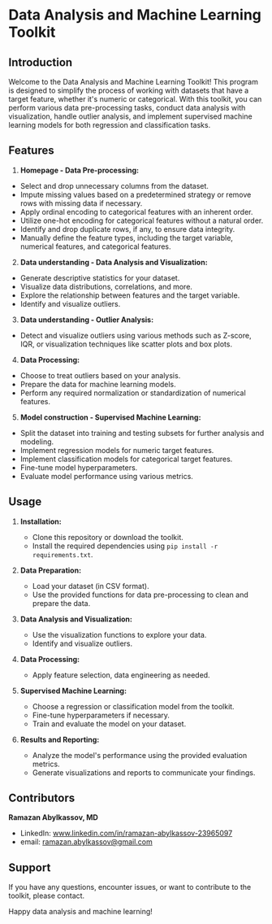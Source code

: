 # Data Analysis and Machine Learning Toolkit

## Introduction

Welcome to the Data Analysis and Machine Learning Toolkit! This program is designed to simplify the process of working with datasets that have a target feature, whether it's numeric or categorical. With this toolkit, you can perform various data pre-processing tasks, conduct data analysis with visualization, handle outlier analysis, and implement supervised machine learning models for both regression and classification tasks.

## Features

1. **Homepage - Data Pre-processing:**
  - Select and drop unnecessary columns from the dataset.
  - Impute missing values based on a predetermined strategy or remove rows with missing data if necessary.
  - Apply ordinal encoding to categorical features with an inherent order.
  - Utilize one-hot encoding for categorical features without a natural order.
  - Identify and drop duplicate rows, if any, to ensure data integrity.
  - Manually define the feature types, including the target variable, numerical features, and categorical features.

2. **Data understanding - Data Analysis and Visualization:**
  - Generate descriptive statistics for your dataset.
  - Visualize data distributions, correlations, and more.
  - Explore the relationship between features and the target variable.   
  - Identify and visualize outliers.

3. **Data understanding - Outlier Analysis:**
  - Detect and visualize outliers using various methods such as Z-score, IQR, or visualization techniques like scatter plots and box plots.

4. **Data Processing:**
  - Choose to treat outliers based on your analysis.
  - Prepare the data for machine learning models.
  - Perform any required normalization or standardization of numerical features.

5. **Model construction - Supervised Machine Learning:**
  - Split the dataset into training and testing subsets for further analysis and modeling.
  - Implement regression models for numeric target features.
  - Implement classification models for categorical target features.
  - Fine-tune model hyperparameters.
  - Evaluate model performance using various metrics.

## Usage

1. **Installation:**
   - Clone this repository or download the toolkit.
   - Install the required dependencies using `pip install -r requirements.txt`.

2. **Data Preparation:**
   - Load your dataset (in CSV format).
   - Use the provided functions for data pre-processing to clean and prepare the data.

3. **Data Analysis and Visualization:**
   - Use the visualization functions to explore your data.
   - Identify and visualize outliers.

4. **Data Processing:**
   - Apply feature selection, data engineering as needed.

5. **Supervised Machine Learning:**
   - Choose a regression or classification model from the toolkit.
   - Fine-tune hyperparameters if necessary.
   - Train and evaluate the model on your dataset.

6. **Results and Reporting:**
   - Analyze the model's performance using the provided evaluation metrics.
   - Generate visualizations and reports to communicate your findings.

## Contributors

**Ramazan Abylkassov, MD**
  - LinkedIn: www.linkedin.com/in/ramazan-abylkassov-23965097
  - email: ramazan.abylkassov@gmail.com

## Support

If you have any questions, encounter issues, or want to contribute to the toolkit, please contact.

Happy data analysis and machine learning!
